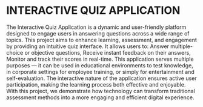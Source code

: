  # INTERACTIVE QUIZ APPLICATION
 
The Interactive Quiz Application is a dynamic and user-friendly platform designed to engage users in answering questions across a wide range of topics. This project aims to enhance learning, assessment, and engagement by providing an intuitive quiz interface.
It allows users to:
Answer multiple-choice or objective questions,
Receive instant feedback on their answers,
Monitor and track their scores in real-time.
This application serves multiple purposes — it can be used in educational environments to test knowledge, in corporate settings for employee training, or simply for entertainment and self-evaluation. The interactive nature of the application ensures active user participation, making the learning process both effective and enjoyable.
With this project, we demonstrate how technology can transform traditional assessment methods into a more engaging and efficient digital experience.
